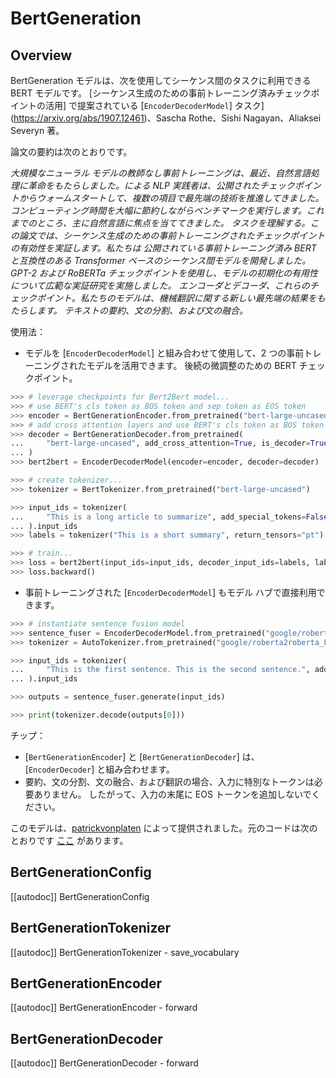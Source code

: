 <!--Copyright 2020 The HuggingFace Team. All rights reserved.

Licensed under the Apache License, Version 2.0 (the "License"); you may not use this file except in compliance with
the License. You may obtain a copy of the License at

http://www.apache.org/licenses/LICENSE-2.0

Unless required by applicable law or agreed to in writing, software distributed under the License is distributed on
an "AS IS" BASIS, WITHOUT WARRANTIES OR CONDITIONS OF ANY KIND, either express or implied. See the License for the
specific language governing permissions and limitations under the License.

⚠️ Note that this file is in Markdown but contain specific syntax for our doc-builder (similar to MDX) that may not be
rendered properly in your Markdown viewer.

-->

# BertGeneration

## Overview

BertGeneration モデルは、次を使用してシーケンス間のタスクに利用できる BERT モデルです。
[シーケンス生成のための事前トレーニング済みチェックポイントの活用] で提案されている [`EncoderDecoderModel`]
タスク](https://arxiv.org/abs/1907.12461)、Sascha Rothe、Sishi Nagayan、Aliaksei Severyn 著。

論文の要約は次のとおりです。

*大規模なニューラル モデルの教師なし事前トレーニングは、最近、自然言語処理に革命をもたらしました。による
NLP 実践者は、公開されたチェックポイントからウォームスタートして、複数の項目で最先端の技術を推進してきました。
コンピューティング時間を大幅に節約しながらベンチマークを実行します。これまでのところ、主に自然言語に焦点を当ててきました。
タスクを理解する。この論文では、シーケンス生成のための事前トレーニングされたチェックポイントの有効性を実証します。私たちは
公開されている事前トレーニング済み BERT と互換性のある Transformer ベースのシーケンス間モデルを開発しました。
GPT-2 および RoBERTa チェックポイントを使用し、モデルの初期化の有用性について広範な実証研究を実施しました。
エンコーダとデコーダ、これらのチェックポイント。私たちのモデルは、機械翻訳に関する新しい最先端の結果をもたらします。
テキストの要約、文の分割、および文の融合。*

使用法：

- モデルを [`EncoderDecoderModel`] と組み合わせて使用​​して、2 つの事前トレーニングされたモデルを活用できます。
  後続の微調整のための BERT チェックポイント。

```python
>>> # leverage checkpoints for Bert2Bert model...
>>> # use BERT's cls token as BOS token and sep token as EOS token
>>> encoder = BertGenerationEncoder.from_pretrained("bert-large-uncased", bos_token_id=101, eos_token_id=102)
>>> # add cross attention layers and use BERT's cls token as BOS token and sep token as EOS token
>>> decoder = BertGenerationDecoder.from_pretrained(
...     "bert-large-uncased", add_cross_attention=True, is_decoder=True, bos_token_id=101, eos_token_id=102
... )
>>> bert2bert = EncoderDecoderModel(encoder=encoder, decoder=decoder)

>>> # create tokenizer...
>>> tokenizer = BertTokenizer.from_pretrained("bert-large-uncased")

>>> input_ids = tokenizer(
...     "This is a long article to summarize", add_special_tokens=False, return_tensors="pt"
... ).input_ids
>>> labels = tokenizer("This is a short summary", return_tensors="pt").input_ids

>>> # train...
>>> loss = bert2bert(input_ids=input_ids, decoder_input_ids=labels, labels=labels).loss
>>> loss.backward()
```

- 事前トレーニングされた [`EncoderDecoderModel`] もモデル ハブで直接利用できます。

```python
>>> # instantiate sentence fusion model
>>> sentence_fuser = EncoderDecoderModel.from_pretrained("google/roberta2roberta_L-24_discofuse")
>>> tokenizer = AutoTokenizer.from_pretrained("google/roberta2roberta_L-24_discofuse")

>>> input_ids = tokenizer(
...     "This is the first sentence. This is the second sentence.", add_special_tokens=False, return_tensors="pt"
... ).input_ids

>>> outputs = sentence_fuser.generate(input_ids)

>>> print(tokenizer.decode(outputs[0]))
```

チップ：

- [`BertGenerationEncoder`] と [`BertGenerationDecoder`] は、
  [`EncoderDecoder`] と組み合わせます。
- 要約、文の分割、文の融合、および翻訳の場合、入力に特別なトークンは必要ありません。
  したがって、入力の末尾に EOS トークンを追加しないでください。

このモデルは、[patrickvonplaten](https://huggingface.co/patrickvonplaten) によって提供されました。元のコードは次のとおりです
[ここ](https://tfhub.dev/s?module-type=text-generation&subtype=module,placeholder) があります。

## BertGenerationConfig

[[autodoc]] BertGenerationConfig

## BertGenerationTokenizer

[[autodoc]] BertGenerationTokenizer
    - save_vocabulary

## BertGenerationEncoder

[[autodoc]] BertGenerationEncoder
    - forward

## BertGenerationDecoder

[[autodoc]] BertGenerationDecoder
    - forward
